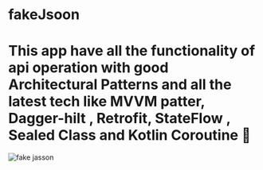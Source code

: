 # fakeJsoon

<h1>This app have all 
the functionality of api operation with good Architectural Patterns and all the latest tech like MVVM patter, Dagger-hilt , Retrofit, StateFlow , Sealed Class and Kotlin Coroutine 🚀  </h1>

![fake jasson](https://user-images.githubusercontent.com/56149022/224538321-acc89cbf-afea-4dea-836f-446939da5782.jpg)
